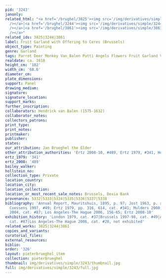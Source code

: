 ```yaml
---
pid: '3243'
janonly: 
related_html: "<a href='/brughel/3825'><img src='/img/derivatives/simple/3825/thumbnail.jpg'
  /></a>|<a href='/brughel/3244'><img src='/img/derivatives/simple/3244/thumbnail.jpg'
  /></a>|<a href='/brughel/3861'><img src='/img/derivatives/simple/3861/thumbnail.jpg'
  /></a>"
related_ids: 3825|3244|3861
label: Fruit Garland with Offering to Ceres (Brussels)
object_type: Painting
genre: Garland
tags: Parrot Deer Monkey Van_Balen Putti Angels Flowers Fruit Garland Vegetables
realdate: ca. 1618
height_cm: '102'
width_cm: '68.6'
diameter_cm: 
plate_dimensions: 
support: Panel
drawing_medium: 
signature: 
signature_location: 
support_marks: 
further_inscription: 
collaborators: Hendrick van Balen (1575-1632)
collaborator_notes: 
collectors_patrons: 
print_type: 
print_notes: 
printmaker: 
publisher: 
states: 
our_attribution: Jan Brueghel the Elder
other_attribution_authorities: 'Ertz 2008-10, #489, Ertz 1979, #341, Honig database'
ertz_1979: '341'
ertz_2008: '489'
bailey_walker: 
hollstein_no: 
collection_type: Private
location_country: 
location_city: 
location_collection: 
location_or_most_recent_sale_notes: Brussels, Dexia Bank
provenance: 5332|5333|5334|5335|5336|5337|5338
bibliography: 'Annual Report, Mauritshuis, 1895, p. 97; Jost 1963, p. xi; Balis &
  Coessens 1997, #49; Ertz 1979, pp. 316, 614, cat. #341; Mulders 2000, p.120; Werche
  2004, cat. #87; Los Angeles-The Hague 2006, 156-65; Ertz 2008-10'
exhibition_history: 'London 1979, cat. #37|Brussels 1997-98, cat. #49|Antwerp 1998,
  cat. #87|Los Angeles-The Hague 2006, cat. #20, not exhibited'
related_works: 3825|3244|3861
copies_and_variants: 
curatorial_files: 
external_resources: 
biblio: 
order: '326'
layout: pieterbrueghel_item
collection: pieterbrueghel
thumbnail: img/derivatives/simple/3243/thumbnail.jpg
full: img/derivatives/simple/3243/full.jpg
---
```

